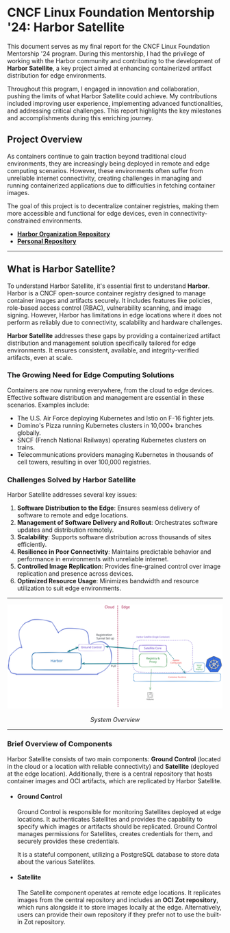 # CNCF Linux Foundation Mentorship '24: Harbor Satellite

This document serves as my final report for the CNCF Linux Foundation Mentorship '24 program. During this mentorship, I had the privilege of working with the Harbor community and contributing to the development of **Harbor Satellite**, a key project aimed at enhancing containerized artifact distribution for edge environments.

Throughout this program, I engaged in innovation and collaboration, pushing the limits of what Harbor Satellite could achieve. My contributions included improving user experience, implementing advanced functionalities, and addressing critical challenges. This report highlights the key milestones and accomplishments during this enriching journey.


## Project Overview

As containers continue to gain traction beyond traditional cloud environments, they are increasingly being deployed in remote and edge computing scenarios. However, these environments often suffer from unreliable internet connectivity, creating challenges in managing and running containerized applications due to difficulties in fetching container images.

The goal of this project is to decentralize container registries, making them more accessible and functional for edge devices, even in connectivity-constrained environments.

- **[Harbor Organization Repository](https://github.com/container-registry/harbor-satellite)**
- **[Personal Repository](https://github.com/Mehul-Kumar-27/harbor-satellite)**


****

## What is Harbor Satellite?

To understand Harbor Satellite, it's essential first to understand **Harbor**. Harbor is a CNCF open-source container registry designed to manage container images and artifacts securely. It includes features like policies, role-based access control (RBAC), vulnerability scanning, and image signing. However, Harbor has limitations in edge locations where it does not perform as reliably due to connectivity, scalability and hardware challenges.

**Harbor Satellite** addresses these gaps by providing a containerized artifact distribution and management solution specifically tailored for edge environments. It ensures consistent, available, and integrity-verified artifacts, even at scale.

### The Growing Need for Edge Computing Solutions

Containers are now running everywhere, from the cloud to edge devices. Effective software distribution and management are essential in these scenarios. Examples include:
- The U.S. Air Force deploying Kubernetes and Istio on F-16 fighter jets.
- Domino's Pizza running Kubernetes clusters in 10,000+ branches globally.
- SNCF (French National Railways) operating Kubernetes clusters on trains.
- Telecommunications providers managing Kubernetes in thousands of cell towers, resulting in over 100,000 registries.

### Challenges Solved by Harbor Satellite

Harbor Satellite addresses several key issues:
1. **Software Distribution to the Edge**: Ensures seamless delivery of software to remote and edge locations.
2. **Management of Software Delivery and Rollout**: Orchestrates software updates and distribution remotely.
3. **Scalability**: Supports software distribution across thousands of sites efficiently.
4. **Resilience in Poor Connectivity**: Maintains predictable behavior and performance in environments with unreliable internet.
5. **Controlled Image Replication**: Provides fine-grained control over image replication and presence across devices.
6. **Optimized Resource Usage**: Minimizes bandwidth and resource utilization to suit edge environments.

***

![Harbor Satellite](/images/harbor-satellite.svg)
<p align="center"><em>System Overview</em></p>

***

### Brief Overview of Components

Harbor Satellite consists of two main components: **Ground Control** (located in the cloud or a location with reliable connectivity) and **Satellite** (deployed at the edge location). Additionally, there is a central repository that hosts container images and OCI artifacts, which are replicated by Harbor Satellite.

- #### Ground Control
  Ground Control is responsible for monitoring Satellites deployed at edge locations. It authenticates Satellites and provides the capability to specify which images or artifacts should be replicated. Ground Control manages permissions for Satellites, creates credentials for them, and securely provides these credentials.

  It is a stateful component, utilizing a PostgreSQL database to store data about the various Satellites.

- #### Satellite
  The Satellite component operates at remote edge locations. It replicates images from the central repository and includes an **OCI Zot repository**, which runs alongside it to store images locally at the edge. Alternatively, users can provide their own repository if they prefer not to use the built-in Zot repository.

